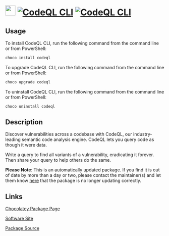 ﻿# <img src="https://cdn.jsdelivr.net/gh/mkevenaar/chocolatey-packages@e24fe2a71b2e8a0818ff4760c8fcfaa0ec7b2f30/icons/codeql.png" width="32" height="32"/> [![CodeQL CLI](https://img.shields.io/chocolatey/v/codeql.svg?label=CodeQL+CLI)](https://community.chocolatey.org/packages/codeql) [![CodeQL CLI](https://img.shields.io/chocolatey/dt/codeql.svg)](https://community.chocolatey.org/packages/codeql)

## Usage

To install CodeQL CLI, run the following command from the command line or from PowerShell:

```powershell
choco install codeql
```

To upgrade CodeQL CLI, run the following command from the command line or from PowerShell:

```powershell
choco upgrade codeql
```

To uninstall CodeQL CLI, run the following command from the command line or from PowerShell:

```powershell
choco uninstall codeql
```

## Description

Discover vulnerabilities across a codebase with CodeQL, our industry-leading
semantic code analysis engine. CodeQL lets you query code as though it were data.

Write a query to find all variants of a vulnerability, eradicating it forever. Then share your
query to help others do the same.

**Please Note**: This is an automatically updated package. If you find it is
out of date by more than a day or two, please contact the maintainer(s) and
let them know [here](https://github.com/mkevenaar/chocolatey-packages/issues) that the package
is no longer updating correctly.


## Links

[Chocolatey Package Page](https://community.chocolatey.org/packages/codeql)

[Software Site](https://securitylab.github.com/tools/codeql/)

[Package Source](https://github.com/mkevenaar/chocolatey-packages/tree/master/automatic/codeql)


